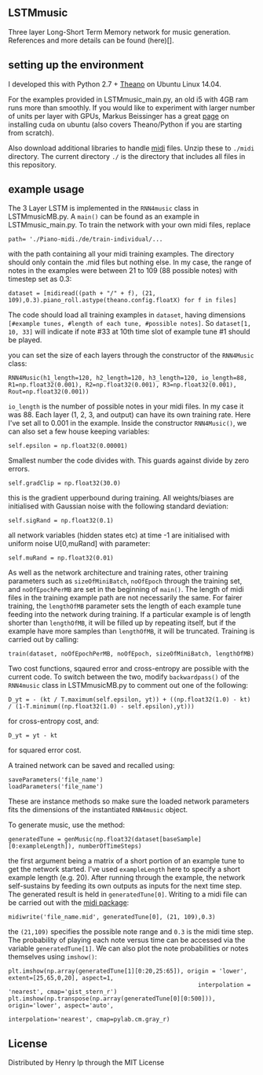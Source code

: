 ## LSTMmusic
Three layer Long-Short Term Memory network for music generation. References and more details can be found (here)[]. 

## setting up the environment
I developed this with Python 2.7 + [Theano](http://www.deeplearning.net/software/theano/install.html#install) on Ubuntu Linux 14.04. 

For the examples provided in LSTMmusic_main.py, an old i5 with 4GB ram runs more than smoothly. If you would like to experiment with larger number of units per layer with GPUs, Markus Beissinger has a great [page](http://markus.com/install-theano-on-aws/) on installing cuda on ubuntu (also covers Theano/Python if you are starting from scratch). 

Also download additional libraries to handle [midi](http://www.iro.umontreal.ca/~lisa/deep/midi.zip) files. Unzip these to `./midi` directory. The current directory `./` is the directory that includes all files in this repository. 

## example usage
The 3 Layer LSTM is implemented in the `RNN4music` class in LSTMmusicMB.py. A `main()` can be found as an example in LSTMmusic_main.py. To train the network with your own midi files, replace  

```
path= './Piano-midi./de/train-individual/... 
```

with the path containing all your midi training examples. The directory should only contain the .mid files but nothing else. 
In my case, the range of notes in the examples were between 21 to 109 (88 possible notes) with timestep set as 0.3:

```
dataset = [midiread((path + "/" + f), (21, 109),0.3).piano_roll.astype(theano.config.floatX) for f in files]
```

The code should load all training examples in `dataset`, having dimensions `[#example tunes, #length of each tune, #possible notes]`. So `dataset[1, 10, 33]` will indicate if note #33 at 10th time slot of example tune #1 should be played. 

you can set the size of each layers through the constructor of the `RNN4Music` class:

```
RNN4Music(h1_length=120, h2_length=120, h3_length=120, io_length=88, R1=np.float32(0.001), R2=np.float32(0.001), R3=np.float32(0.001), Rout=np.float32(0.001)) 
```

`io_length` is the number of possible notes in your midi files. In my case it was 88. Each layer (1, 2, 3, and output) can have its own training rate. Here I've set all to 0.001 in the example. Inside the constructor `RNN4Music()`, we can also set a few house keeping variables:

```
self.epsilon = np.float32(0.00001) 
```

Smallest number the code divides with. This guards against divide by zero errors.

```
self.gradClip = np.float32(30.0) 
```

this is the gradient upperbound during training. All weights/biases are initialised with Gaussian noise with the following standard deviation: 

```
self.sigRand = np.float32(0.1) 
```
all network variables (hidden states etc) at time -1 are initialised with uniform noise U[0,muRand] with parameter:

```
self.muRand = np.float32(0.01) 
```

As well as the network architecture and training rates, other training parameters such as `sizeOfMiniBatch`, `noOfEpoch` through the training set, and `noOfEpochPerMB` are set in the beginning of `main()`. The length of midi files in the training example path are not necessarily the same. For fairer training, the `lengthOfMB` parameter sets the length of each example tune feeding into the network during training. If a particular example is of length shorter than `lengthOfMB`, it will be filled up by repeating itself, but if the example have more samples than `lengthOfMB`, it will be truncated. Training is carried out by calling:

```train(dataset, noOfEpochPerMB, noOfEpoch, sizeOfMiniBatch, lengthOfMB)```

Two cost functions, sqaured error and cross-entropy are possible with the current code. To switch between the two, modify `backwardpass()` of the `RNN4music` class in LSTMmusicMB.py to comment out one of the following:

```
D_yt = - (kt / T.maximum(self.epsilon, yt)) + ((np.float32(1.0) - kt) / (1-T.minimum((np.float32(1.0) - self.epsilon),yt))) 
```
for cross-entropy cost, and:

```
D_yt = yt - kt 
```

for squared error cost.

A trained network can be saved and recalled using: 

```
saveParameters('file_name')
loadParameters('file_name')
```

These are instance methods so make sure the loaded network parameters fits the dimensions of the instantiated `RNN4music` object.

To generate music, use the method:

```
generatedTune = genMusic(np.float32(dataset[baseSample][0:exampleLength]), numberOfTimeSteps)
```

the first argument being a matrix of a short portion of an example tune to get the network started. I've used `exampleLength` here to specify a short example length (e.g. 20). After running through the example, the network self-sustains by feeding its own outputs as inputs for the next time step. The generated result is held in `generatedTune[0]`. Writing to a midi file can be carried out with the [midi package](http://www.iro.umontreal.ca/~lisa/deep/midi.zip):

```
midiwrite('file_name.mid', generatedTune[0], (21, 109),0.3)
```

the `(21,109)` specifies the possible note range and `0.3` is the midi time step. The probability of playing each note versus time can be accessed via the variable `generatedTune[1]`. We can also plot the note probabilities or notes themselves using `imshow()`:

```
plt.imshow(np.array(generatedTune[1][0:20,25:65]), origin = 'lower', extent=[25,65,0,20], aspect=1,
                                                      interpolation = 'nearest', cmap='gist_stern_r')
plt.imshow(np.transpose(np.array(generatedTune[0][0:500])), origin='lower', aspect='auto',
                                                      interpolation='nearest', cmap=pylab.cm.gray_r)
```

## License
Distributed by Henry Ip through the MIT License

